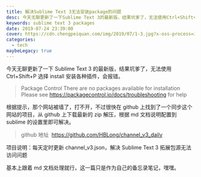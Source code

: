 ```yaml
---
title: 解决Sublime Text 3无法安装package的问题
desc: 今天无聊更新了一下Sublime Text 3的最新版，结果坑爹了，无法使用Ctrl+Shift+P选择install安装各种插件，会报错 Package Control There are no packages available for installation Please see https://packagecontrol.io/docs/troubleshooting for help
keywords: sublime text 3 packages
date: 2019-07-24 23:39:00
cover: https://cdn.chengpeiquan.com/img/2019/07/1-3.jpg?x-oss-process=image/interlace,1
categories:
  - tech
maybeLegacy: true
---
```


今天无聊更新了一下 Sublime Text 3 的最新版，结果坑爹了，无法使用 Ctrl+Shift+P 选择 install 安装各种插件，会报错。

> Package Control There are no packages available for installation Please see https://packagecontrol.io/docs/troubleshooting for help

根据提示，那个网站被墙了，打不开，不过很快在 github 上找到了一个同步这个网站的项目，从 github 上下载最新的 zip 解压，根据 md 文档说明配置到 sublime 的设置里即可解决。

> github 地址  https://github.com/HBLong/channel_v3_daily

项目说明：每天定时更新 channel_v3.json，解决 Sublime Text 3 拓展包源无法访问问题

基本上跟着 md 文档处理就行，这一篇只是作为自己的备忘录笔记，嘿嘿。
